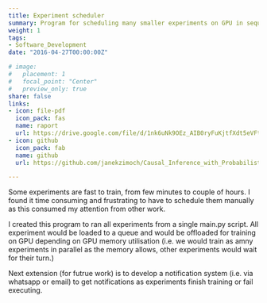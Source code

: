 ```yaml
---
title: Experiment scheduler
summary: Program for scheduling many smaller experiments on GPU in sequence.  
weight: 1
tags:
- Software_Development
date: "2016-04-27T00:00:00Z"

# image:
#   placement: 1
#   focal_point: "Center"
#   preview_only: true
share: false
links:
- icon: file-pdf
  icon_pack: fas
  name: raport
  url: https://drive.google.com/file/d/1nk6uNk9OEz_AIB0ryFuKjtfXdt5eVFtR/view
- icon: github
  icon_pack: fab
  name: github
  url: https://github.com/janekzimoch/Causal_Inference_with_Probabilistic_Modelling/blob/main/L48Project.ipynb

---
```


Some experiments are fast to train, from few minutes to couple of hours. I found it time consuming and frustrating to have to schedule them manually as this consumed my attention from other work. 

I created this program to ran all experiments from a single main.py script. All experiment would be loaded to a queue and would be offloaded for training on GPU depending on GPU memory utilisation (i.e. we would train as amny experiments in parallel as the memory allows, other experiments would wait for their turn.)

Next extension (for futrue work) is to develop a notification system (i.e. via whatsapp or email) to get notifications as experiments finish training or fail executing. 
